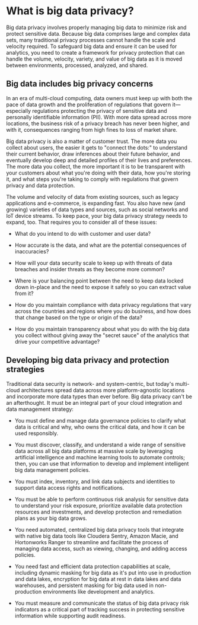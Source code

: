 # What is big data privacy?

Big data privacy involves properly managing big data to minimize risk and protect sensitive data. Because big data comprises large and complex data sets, many traditional privacy processes cannot handle the scale and velocity required. To safeguard big data and ensure it can be used for analytics, you need to create a framework for privacy protection that can handle the volume, velocity, variety, and value of big data as it is moved between environments, processed, analyzed, and shared.

## Big data includes big privacy concerns
In an era of multi-cloud computing, data owners must keep up with both the pace of data growth and the proliferation of regulations that govern it—especially regulations protecting the privacy of sensitive data and personally identifiable information (PII). With more data spread across more locations, the business risk of a privacy breach has never been higher, and with it, consequences ranging from high fines to loss of market share.

Big data privacy is also a matter of customer trust. The more data you collect about users, the easier it gets to "connect the dots:" to understand their current behavior, draw inferences about their future behavior, and eventually develop deep and detailed profiles of their lives and preferences. The more data you collect, the more important it is to be transparent with your customers about what you're doing with their data, how you're storing it, and what steps you're taking to comply with regulations that govern privacy and data protection.

The volume and velocity of data from existing sources, such as legacy applications and e-commerce, is expanding fast. You also have new (and growing) varieties of data types and sources, such as social networks and IoT device streams. To keep pace, your big data privacy strategy needs to expand, too. That requires you to consider all of these issues:

- What do you intend to do with customer and user data?

- How accurate is the data, and what are the potential consequences of inaccuracies?

- How will your data security scale to keep up with threats of data breaches and insider threats as they become more common?

- Where is your balancing point between the need to keep data locked down in-place and the need to expose it safely so you can extract value from it?

- How do you maintain compliance with data privacy regulations that vary across the countries and regions where you do business, and how does that change based on the type or origin of the data?

- How do you maintain transparency about what you do with the big data you collect without giving away the "secret sauce" of the analytics that drive your competitive advantage?

## Developing big data privacy and protection strategies

Traditional data security is network- and system-centric, but today's multi-cloud architectures spread data across more platform-agnostic locations and incorporate more data types than ever before. Big data privacy can't be an afterthought. It must be an integral part of your cloud integration and data management strategy:

- You must define and manage data governance policies to clarify what data is critical and why, who owns the critical data, and how it can be used responsibly.

- You must discover, classify, and understand a wide range of sensitive data across all big data platforms at massive scale by leveraging artificial intelligence and machine learning tools to automate controls; then, you can use that information to develop and implement intelligent big data management policies.

- You must index, inventory, and link data subjects and identities to support data access rights and notifications.

- You must be able to perform continuous risk analysis for sensitive data to understand your risk exposure, prioritize available data protection resources and investments, and develop protection and remediation plans as your big data grows.

- You need automated, centralized big data privacy tools that integrate with native big data tools like Cloudera Sentry, Amazon Macie, and Hortonworks Ranger to streamline and facilitate the process of managing data access, such as viewing, changing, and adding access policies.

- You need fast and efficient data protection capabilities at scale, including dynamic masking for big data as it's put into use in production and data lakes, encryption for big data at rest in data lakes and data warehouses, and persistent masking for big data used in non-production environments like development and analytics.

- You must measure and communicate the status of big data privacy risk indicators as a critical part of tracking success in protecting sensitive information while supporting audit readiness.
